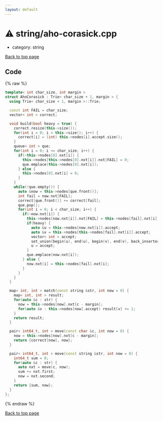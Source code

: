 ```yaml
---
layout: default
---
```


<!-- mathjax config similar to math.stackexchange -->
<script type="text/javascript" async
  src="https://cdnjs.cloudflare.com/ajax/libs/mathjax/2.7.5/MathJax.js?config=TeX-MML-AM_CHTML">
</script>
<script type="text/x-mathjax-config">
  MathJax.Hub.Config({
    TeX: { equationNumbers: { autoNumber: "AMS" }},
    tex2jax: {
      inlineMath: [ ['$','$'] ],
      processEscapes: true
    },
    "HTML-CSS": { matchFontHeight: false },
    displayAlign: "left",
    displayIndent: "2em"
  });
</script>

<script type="text/javascript" src="https://cdnjs.cloudflare.com/ajax/libs/jquery/3.4.1/jquery.min.js"></script>
<script src="https://cdn.jsdelivr.net/npm/jquery-balloon-js@1.1.2/jquery.balloon.min.js" integrity="sha256-ZEYs9VrgAeNuPvs15E39OsyOJaIkXEEt10fzxJ20+2I=" crossorigin="anonymous"></script>
<script type="text/javascript" src="../../assets/js/copy-button.js"></script>
<link rel="stylesheet" href="../../assets/css/copy-button.css" />


# :warning: string/aho-corasick.cpp
* category: string


[Back to top page](../../index.html)



## Code
{% raw %}
```cpp
template< int char_size, int margin >
struct AhoCorasick : Trie< char_size + 1, margin > {
  using Trie< char_size + 1, margin >::Trie;

  const int FAIL = char_size;
  vector< int > correct;

  void build(bool heavy = true) {
    correct.resize(this->size());
    for(int i = 0; i < this->size(); i++) {
      correct[i] = (int) this->nodes[i].accept.size();
    }
    queue< int > que;
    for(int i = 0; i <= char_size; i++) {
      if(~this->nodes[0].nxt[i]) {
        this->nodes[this->nodes[0].nxt[i]].nxt[FAIL] = 0;
        que.emplace(this->nodes[0].nxt[i]);
      } else {
        this->nodes[0].nxt[i] = 0;
      }
    }
    while(!que.empty()) {
      auto &now = this->nodes[que.front()];
      int fail = now.nxt[FAIL];
      correct[que.front()] += correct[fail];
      que.pop();
      for(int i = 0; i < char_size; i++) {
        if(~now.nxt[i]) {
          this->nodes[now.nxt[i]].nxt[FAIL] = this->nodes[fail].nxt[i];
          if(heavy) {
            auto &u = this->nodes[now.nxt[i]].accept;
            auto &v = this->nodes[this->nodes[fail].nxt[i]].accept;
            vector< int > accept;
            set_union(begin(u), end(u), begin(v), end(v), back_inserter(accept));
            u = accept;
          }
          que.emplace(now.nxt[i]);
        } else {
          now.nxt[i] = this->nodes[fail].nxt[i];
        }
      }
    }
  }

  map< int, int > match(const string &str, int now = 0) {
    map< int, int > result;
    for(auto &c : str) {
      now = this->nodes[now].nxt[c - margin];
      for(auto &v : this->nodes[now].accept) result[v] += 1;
    }
    return result;
  }

  pair< int64_t, int > move(const char &c, int now = 0) {
    now = this->nodes[now].nxt[c - margin];
    return {correct[now], now};
  }

  pair< int64_t, int > move(const string &str, int now = 0) {
    int64_t sum = 0;
    for(auto &c : str) {
      auto nxt = move(c, now);
      sum += nxt.first;
      now = nxt.second;
    }
    return {sum, now};
  }
};

```
{% endraw %}

[Back to top page](../../index.html)

